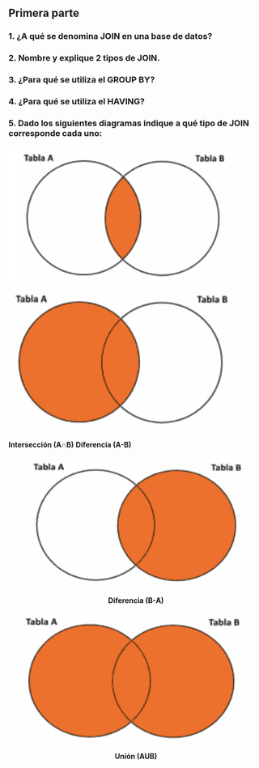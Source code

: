 ## Primera parte

### 1. ¿A qué se denomina JOIN en una base de datos?

### 2. Nombre y explique 2 tipos de JOIN.

### 3. ¿Para qué se utiliza el GROUP BY?

### 4. ¿Para qué se utiliza el HAVING?

### 5. Dado los siguientes diagramas indique a qué tipo de JOIN corresponde cada uno:

<p align="middle">
    <p float="left">
      <img src="./img/Interseccion.png" width="460" />
      <img src="./img/Left.png" width="460" /> 
    </p>
    <p float="left">
      <b>Intersección (A∩B)</b>
      <b>Diferencia (A-B)</b>
    </p>
</p>

<p align="center">
  <img width="460" height="260" src="./img/Right.png">
</p>
<p align="center">
  <b>Diferencia (B-A)</b>
</p>

<p align="center">
  <img width="460" height="260" src="./img/LeftRight.png">
</p>
<p align="center">
  <b>Unión (AUB)</b>
</p>
